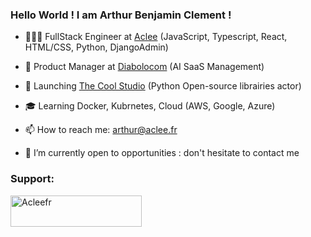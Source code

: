 ### Hello World ! I am Arthur Benjamin Clement !

- 👨🏻‍💻 FullStack Engineer at <a href="https://www.aclee.fr/">Aclee</a> (JavaScript, Typescript, React, HTML/CSS, Python, DjangoAdmin)
- 🦫 Product Manager at <a href="https://fr.diabolocom.ai/">Diabolocom</a> (AI SaaS Management)
- 🚀 Launching <a href="http://www.thecoolblog.aclee.fr/">The Cool Studio</a> (Python Open-source librairies actor)
- 🎓 Learning Docker, Kubrnetes, Cloud (AWS, Google, Azure)
- 📫 How to reach me: arthur@aclee.fr
  
- 🔭 I’m currently open to opportunities : don't hesitate to contact me

<h3 align="left">Support:</h3>
<p><a href="https://www.buymeacoffee.com/acleefr"> <img align="left" src="https://cdn.buymeacoffee.com/buttons/v2/default-yellow.png" height="50" width="210" alt="Acleefr" /></a></p><br><br>

<!--
**Acleefr/acleefr** is a ✨ _special_ ✨ repository because its `README.md` (this file) appears on your GitHub profile.

Here are some ideas to get you started:

- 🔭 I’m currently working on ...
- 🌱 I’m currently learning ...
- 👯 I’m looking to collaborate on ...
- 🤔 I’m looking for help with ...
- 💬 Ask me about ...
- 📫 How to reach me: ...
- 😄 Pronouns: ...
- ⚡ Fun fact: ...
-->

